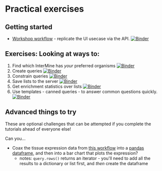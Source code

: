 # Practical exercises

## Getting started

 - [Workshop workflow](https://mybinder.org/v2/gh/intermine/bosc-2018?filepath=unsolved-exercises/Workshop_Workflow1.ipynb) - replicate the UI usecase via the API. [![Binder](https://mybinder.org/badge.svg)](https://mybinder.org/v2/gh/intermine/bosc-2018?filepath=unsolved-exercises/Workshop_Workflow1.ipynb)

## Exercises: Looking at ways to:
1. Find which InterMine has _your_ preferred organisms [![Binder](https://mybinder.org/badge.svg)](https://mybinder.org/v2/gh/intermine/bosc-2018?filepath=00-tutorial.ipynb)
2. Create queries [![Binder](https://mybinder.org/badge.svg)](https://mybinder.org/v2/gh/intermine/bosc-2018?filepath=01-tutorial.ipynb)
3. Constrain queries [![Binder](https://mybinder.org/badge.svg)](https://mybinder.org/v2/gh/intermine/bosc-2018?filepath=02-tutorial.ipynb)
4. Save lists to the server [![Binder](https://mybinder.org/badge.svg)](https://mybinder.org/v2/gh/intermine/bosc-2018?filepath=09-tutorial.ipynb)
5. Get enrichment statistics over lists [![Binder](https://mybinder.org/badge.svg)](https://mybinder.org/v2/gh/intermine/bosc-2018?filepath=10-tutorial.ipynb)
6. Use templates - canned queries - to answer common questions quickly. [![Binder](https://mybinder.org/badge.svg)](https://mybinder.org/v2/gh/intermine/bosc-2018?filepath=07-tutorial.ipynb)



## Advanced things to try

These are optional challenges that can be attempted if you complete the tutorials ahead of everyone else!

Can you...

- Coax the tissue expression data from [this workflow](https://github.com/intermine/intermine-ws-python-docs/blob/master/Workshop_Workflow1.ipynb) into a [pandas dataframe](https://pandas.pydata.org/pandas-docs/stable/generated/pandas.DataFrame.html), and then into a bar chart that plots the expression?
  - notes: `query.rows()` returns an iterator - you'll need to add all the results to a dictionary or list first, and _then_ create the dataframe

